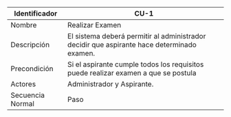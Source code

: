 | Identificador     | CU-1                                                                                       |
|-------------------|--------------------------------------------------------------------------------------------|
| Nombre            | Realizar Examen                                                                            |
| Descripción       | El sistema deberá permitir al administrador decidir que aspirante hace determinado examen. |
| Precondición      | Si el aspirante cumple todos los requisitos puede realizar examen a que se postula         |
| Actores           | Administrador y Aspirante.                                                                 |
| Secuencia Normal  | Paso | Accion |

